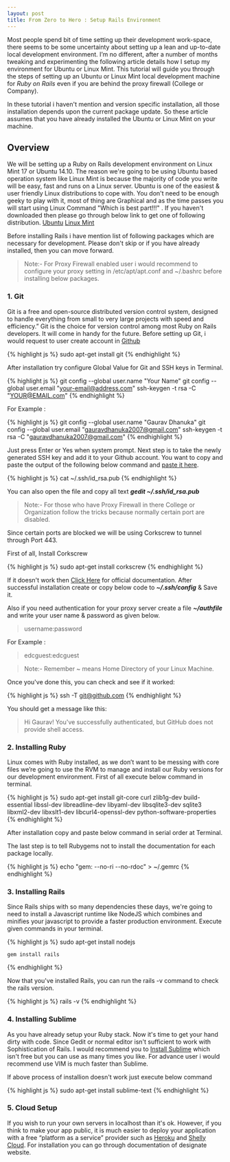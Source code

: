 ```yaml
---
layout: post
title: From Zero to Hero : Setup Rails Environment
---
```




Most people spend bit of time setting up their development work-space, there seems to be some uncertainty about setting up a lean and up-to-date local development environment. I’m no different, after a number of months tweaking and experimenting the following article details how I setup my environment for Ubuntu or Linux Mint. This tutorial will guide you through the steps of setting up an Ubuntu or Linux Mint local development machine for _Ruby on Rails_ even if you are behind the proxy firewall (College or Company).

In these tutorial i haven't mention and version specific installation, all those installation depends upon the current package update. So these article assumes that you have already installed the Ubuntu or Linux Mint on your machine.


## Overview

We will be setting up a Ruby on Rails development environment on Linux Mint 17 or Ubuntu 14.10. The reason we're going to be using Ubuntu based operation system like Linux Mint is because the majority of code you write will be easy, fast and runs on a Linux server. Ubuntu is one of the easiest & user friendly Linux distributions to cope with. You don't need to be enough geeky to play with it, most of thing are Graphical and as the time passes you will start using Linux Command "Which is best part!!!" . If you haven't downloaded then please go through below link to get one of following distribution.
[Ubuntu](www.ubuntu.com/download/desktop)
[Linux Mint](www.linuxmint.com/download.php)

Before installing Rails i have mention list of following packages which are necessary for development. Please don't skip or if you have already installed, then you can move forward.

> Note:- For Proxy Firewall enabled user i would recommend to configure your proxy setting in /etc/apt/apt.conf and ~/.bashrc before installing below packages.




### 1. Git

Git is a free and open-source distributed version control system, designed to handle everything from small to very large projects with speed and efficiency.” Git is the choice for version control among most Ruby on Rails developers. It will come in handy for the future. Before setting up Git, i would request to user create account in [Github](www.github.com)


{% highlight js %}
	sudo apt-get install git
{% endhighlight %}

After installation try configure Global Value for Git and SSH keys in Terminal.

{% highlight js %}
	git config --global user.name "Your Name" 
	git config --global user.email "your-email@address.com"
	ssh-keygen -t rsa -C "YOUR@EMAIL.com"
{% endhighlight %}

For Example : 

{% highlight js %}
	git config --global user.name "Gaurav Dhanuka"
	git config --global user.email "gauravdhanuka2007@gmail.com"
	ssh-keygen -t rsa -C "gauravdhanuka2007@gmail.com"
{% endhighlight %}

Just press Enter or Yes when system prompt. Next step is to take the newly generated SSH key and add it to your Github account. You want to copy and paste the output of the following below command and [paste it here](https://github.com/settings/ssh).

{% highlight js %}
	cat ~/.ssh/id_rsa.pub
{% endhighlight %}

You can also open the file and copy all text **_gedit ~/.ssh/id_rsa.pub_** 
> Note:- For those who have Proxy Firewall in there College or Organization follow the tricks because normally certain port are disabled. 

Since certain ports are blocked we will be using Corkscrew to tunnel through Port 443.

First of all, Install Corkscrew

{% highlight js %}
	sudo apt-get install corkscrew
{% endhighlight %}

If it doesn't work then [Click Here](http://wiki.kartbuilding.net/index.php/Corkscrew_-_ssh_over_https) for official documentation. After successful installation create or copy below code to **_~/.ssh/config_** & Save it.

Also if you need authentication for your proxy server create a file **_~/authfile_** and write your user name & password as given below.

> username:password

For Example :

> edcguest:edcguest

> Note:- Remember ~ means Home Directory of your Linux Machine.

Once you've done this, you can check and see if it worked:

{% highlight js %}
	ssh -T git@github.com
{% endhighlight %} 

You should get a message like this:

> Hi Gaurav! You've successfully authenticated, but GitHub does not provide shell access.

### 2. Installing Ruby

Linux comes with Ruby installed, as we don’t want to be messing with core files we’re going to use the RVM to manage and install our Ruby versions for our development environment. First of all execute below command in terminal.

{% highlight js %}
	sudo apt-get install git-core curl zlib1g-dev build-essential libssl-dev libreadline-dev libyaml-dev libsqlite3-dev sqlite3 libxml2-dev libxslt1-dev libcurl4-openssl-dev python-software-properties
{% endhighlight %}

After installation copy and paste below command in serial order at Terminal.

The last step is to tell Rubygems not to install the documentation for each package locally.

{% highlight js %}
	echo "gem: --no-ri --no-rdoc" > ~/.gemrc
{% endhighlight %}

### 3. Installing Rails

Since Rails ships with so many dependencies these days, we're going to need to install a Javascript runtime like NodeJS which combines and minifies your javascript to provide a faster production environment. Execute given commands in your terminal.

{% highlight js %}
	sudo apt-get install nodejs

	gem install rails
{% endhighlight %}

Now that you've installed Rails, you can run the rails -v command to check the rails version.

{% highlight js %}
	rails -v
{% endhighlight %}

### 4. Installing Sublime

As you have already setup your Ruby stack. Now it's time to get your hand dirty with code. Since Gedit or normal editor isn't sufficient to work with Sophistication of Rails. I would recommend you to [Install Sublime](http://www.sublimetext.com/) which isn't free but you can use as many times you like. For advance user i would recommend use VIM is much faster than Sublime.

If above process of installion doesn't work just execute below command 
 
{% highlight js %}
	sudo apt-get install sublime-text
{% endhighlight %}

### 5. Cloud Setup

If you wish to run your own servers in localhost than it's ok. However, if you think to make your app public, it is much easier to deploy your application with a free “platform as a service” provider such as [Heroku](www.heroku.com) and [Shelly Cloud](https://shellycloud.com/). For installation you can go through documentation of designate website.


